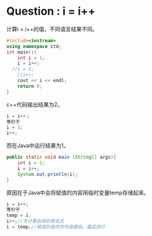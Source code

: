 # Question : i = i++

计算i = i++的值，不同语言结果不同。

```c++
#include<iostream>
using namespace std;
int main(){
	int i = 1;
	i = i++;
  //i = 1;
	//i++;
	cout << i << endl;
	return 0;
}
```

c++代码输出结果为2。

```c++
i = i++；
等价于
i = 1;
i++;
```

而在Java中运行结果为1。

```java
public static void main (String[] args){
	int i = 1;
	i = i++;
	System.out.println(i);
}
```

原因在于Java中会将赋值的内容用临时变量temp存储起来。

```java
i = i++;
等价于
temp = i;
i++;//先计算右侧的表达式
i = temp;//赋值的操作优先级最低，最后进行
```


